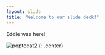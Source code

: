 ```yaml
---
layout: slide
title: "Welcome to our slide deck!"
---
```


Eddie was here!

![poptocat2](https://octodex.github.com/images/poptocat_v2.png)
{: .center}
